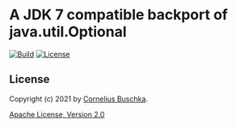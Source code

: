 # A JDK 7 compatible backport of java.util.Optional
[![Build](https://github.com/cbuschka/optional/workflows/build/badge.svg)](https://github.com/cbuschka/optional) [![License](https://img.shields.io/github/license/cbuschka/optional.svg)](https://github.com/cbuschka/optional/blob/main/license.txt)

## License
Copyright (c) 2021 by [Cornelius Buschka](https://github.com/cbuschka).

[Apache License, Version 2.0](./license.txt)
